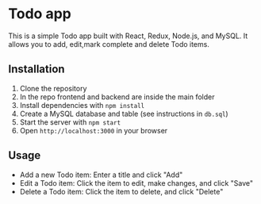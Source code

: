 # Todo app

This is a simple Todo app built with React, Redux, Node.js, and MySQL. It allows you to add, edit,mark complete and delete Todo items.

## Installation

1. Clone the repository
2. In the repo frontend and backend are inside the main folder
3. Install dependencies with `npm install`
4. Create a MySQL database and table (see instructions in `db.sql`)
5. Start the server with `npm start`
6. Open `http://localhost:3000` in your browser

## Usage

- Add a new Todo item: Enter a title and click "Add"
- Edit a Todo item: Click the item to edit, make changes, and click "Save"
- Delete a Todo item: Click the item to delete, and click "Delete"
